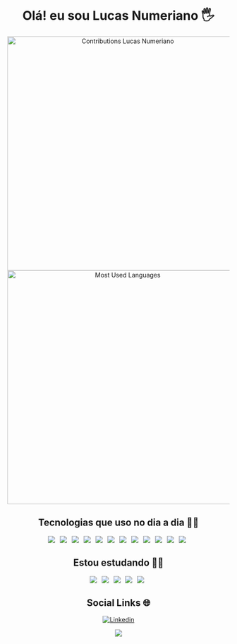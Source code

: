 <h1 align="center">Olá! eu sou Lucas Numeriano 🖐️</h1>

<p align="center">
  <img width=530em src="https://streak-stats.demolab.com?user=lucasnumeriano&border_radius=5&locale=pt_BR&date_format=j%2Fn%5B%2FY%5D&theme=transparent" alt="Contributions Lucas Numeriano">
  <img width="530em" src="https://github-readme-stats.vercel.app/api/top-langs/?username=lucasnumeriano&layout=compact&theme=transparent&count_private=true" alt="Most Used Languages"/>
</p>

<h2 align="center">Tecnologias que uso no dia a dia 🧑‍💻</h2>

<div align="center">
  
  ![](https://img.shields.io/badge/HTML5-E34F26?style=for-the-badge&logo=html5&logoColor=white)&ensp;
  ![](https://img.shields.io/badge/CSS3-1572B6?style=for-the-badge&logo=css3&logoColor=white)&ensp;
  ![](https://img.shields.io/badge/Sass-F00F7F?style=for-the-badge&logo=Sass&logoColor=FFFFFF)&ensp;
  ![](https://img.shields.io/badge/JavaScript-F7DF1E?style=for-the-badge&logo=javascript&logoColor=black)&ensp;
  ![](https://img.shields.io/badge/WebPack-FFFFFF?style=for-the-badge&logo=WebPack&logoColor=cyan)&ensp;
  ![](https://img.shields.io/badge/Bootstrap-655EEB?style=for-the-badge&logo=Bootstrap&logoColor=FFFFFF)&ensp;
  ![](https://img.shields.io/badge/Node.js-43853D?style=for-the-badge&logo=node.js&logoColor=white)&ensp;
  ![](https://img.shields.io/badge/Git-F05032?style=for-the-badge&logo=git&logoColor=white)&ensp;
  ![](https://img.shields.io/badge/GitHub-181717?style=for-the-badge&logo=github&logoColor=white)&ensp;
  ![](https://img.shields.io/badge/Figma-FA0072?style=for-the-badge&logo=Figma&logoColor=FFFFFF)&ensp;
  ![](https://img.shields.io/badge/-VS%20Code-2c2c32?style=for-the-badge&logo=visual-studio-code&logoColor=007ACC)&ensp;
  ![](https://img.shields.io/badge/Microsoft-666666?style=for-the-badge&logo=microsoft&logoColor=white)&ensp;

</div>  

<h2 align="center">Estou estudando 👨‍🎓</h2>
<div align="center">

![](https://img.shields.io/badge/Vue-1E1E1E?style=for-the-badge&logo=Vue.js&logoColor=green)&ensp;
![](https://img.shields.io/badge/TypeScript-0000FF?style=for-the-badge&logo=TypeScript&logoColor=white)&ensp;
![](https://img.shields.io/badge/Babel-B00000?style=for-the-badge&logo=Babel&logoColor=white)&ensp;
![](https://img.shields.io/badge/MySQL-blue?style=for-the-badge&logo=MySQL&logoColor=yellow)&ensp;
![](https://img.shields.io/badge/PHP-0000FF?style=for-the-badge&logo=PHP&logoColor=white)&ensp;

</div>

<h2 align="center">Social Links 🌐</h2>
<div align="center">

[![Linkedin](https://img.shields.io/badge/LinkedIn-0077B5?style=for-the-badge&logo=linkedin&logoColor=white)](https://www.linkedin.com/in/lucas-numeriano-4a249a238/) 

</div>
<p align="center">
  <img src="https://capsule-render.vercel.app/api?type=waving&color=gradient&height=65&section=footer"/>
</p>
